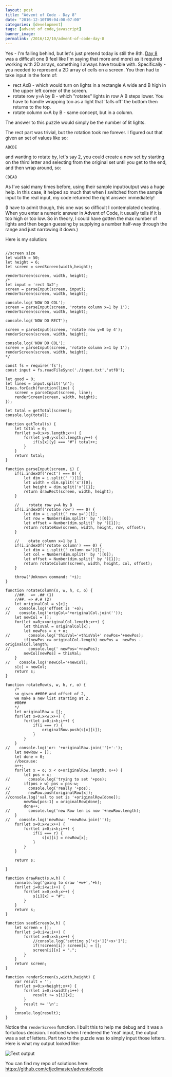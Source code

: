 ```yaml
---
layout: post
title: "Advent of Code - Day 8"
date: "2016-12-10T09:04:00-07:00"
categories: [development]
tags: [advent of code,javascript]
banner_image: 
permalink: /2016/12/10/advent-of-code-day-8
---
```


Yes - I'm falling behind, but let's just pretend today is still the 8th. [Day 8](http://adventofcode.com/2016/day/8) was a difficult one (I feel like I'm saying that more and more) as it required working with 2D arrays, something I always have trouble with. Specifically - you needed to represent a 2D array of cells on a screen. You then had to take input in the form of:

* rect AxB - which would turn on lights in a rectangle A wide and B high in the upper left corner of the screen.
* rotate row y=A by B - which "rotates" lights in row A B steps lower. You have to handle wrapping too as a light that 'falls off' the bottom then returns to the top.
* rotate column x=A by B - same concept, but in a column.

The answer to this puzzle would simply be the number of lit lights.

The rect part was trivial, but the rotation took me forever. I figured out that given an set of values like so:

	ABCDE

and wanting to rotate by, let's say 2, you could create a new set by starting on the third letter and selecting from the original set until you get to the end, and then wrap around, so:

	CDEAB

As I've said many times before, using their sample input/output was a huge help. In this case, it helped so much that when I switched from the sample input to the real input, my code returned the right answer immediately!

(I have to admit though, this one was so difficult I contemplated cheating. When you enter a numeric answer in Advent of Code, it usually tells if it is too high or too low. So in theory, I could have gotten the max number of lights and then began guessing by supplying a number half-way through the range and just narrowing it down.)

Here is my solution:

<pre><code class="language-javascript">
&#x2F;&#x2F;screen size
let width = 50;
let height = 6;
let screen = seedScreen(width,height);

renderScreen(screen, width, height);
&#x2F;*
let input = &#x27;rect 3x2&#x27;;
screen = parseInput(screen, input);
renderScreen(screen, width, height);

console.log(&#x27;NOW DO COL&#x27;);
screen = parseInput(screen, &#x27;rotate column x=1 by 1&#x27;);
renderScreen(screen, width, height);

console.log(&#x27;NOW DO RECT&#x27;);

screen = parseInput(screen, &#x27;rotate row y=0 by 4&#x27;);
renderScreen(screen, width, height);

console.log(&#x27;NOW DO COL&#x27;);
screen = parseInput(screen, &#x27;rotate column x=1 by 1&#x27;);
renderScreen(screen, width, height);
*&#x2F;

const fs = require(&#x27;fs&#x27;);
const input = fs.readFileSync(&#x27;.&#x2F;input.txt&#x27;,&#x27;utf8&#x27;);

let good = 0;
let lines = input.split(&#x27;\n&#x27;);
lines.forEach(function(line) {
	screen = parseInput(screen, line);
	renderScreen(screen, width, height);
});

let total = getTotal(screen);
console.log(total);

function getTotal(s) {
	let total = 0;
	for(let x=0;x&lt;s.length;x++) {
		for(let y=0;y&lt;s[x].length;y++) {
			if(s[x][y] === &quot;#&quot;) total++;
		}
	}
	return total;
}

function parseInput(screen, i) {
	if(i.indexOf(&#x27;rect&#x27;) === 0) {
		let dim = i.split(&#x27; &#x27;)[1];
		let width = dim.split(&#x27;x&#x27;)[0];
		let height = dim.split(&#x27;x&#x27;)[1];
		return drawRect(screen, width, height);
	}

	&#x2F;&#x2F;	rotate row y=A by B
	if(i.indexOf(&#x27;rotate row&#x27;) === 0) {
		let dim = i.split(&#x27; row y=&#x27;)[1];
		let row = Number(dim.split(&#x27; by &#x27;)[0]);
		let offset = Number(dim.split(&#x27; by &#x27;)[1]);
		return rotateRow(screen, width, height, row, offset);
	}

	&#x2F;&#x2F;	otate column x=1 by 1
	if(i.indexOf(&#x27;rotate column&#x27;) === 0) {
		let dim = i.split(&#x27; column x=&#x27;)[1];
		let col = Number(dim.split(&#x27; by &#x27;)[0]);
		let offset = Number(dim.split(&#x27; by &#x27;)[1]);
		return rotateColumn(screen, width, height, col, offset);
	}

	throw(&#x27;Unknown command: &#x27;+i);
}

function rotateColumn(s, w, h, c, o) {
	&#x2F;&#x2F;##.  =&gt; .## (1)
	&#x2F;&#x2F;##. =&gt; #.# (2)
	let originalCol = s[c];
&#x2F;&#x2F;	console.log(&#x27;offset is &#x27;+o);
&#x2F;&#x2F;	console.log(&#x27;origCol=&#x27;+originalCol.join(&#x27;&#x27;));
	let newCol = [];
	for(let x=0;x&lt;originalCol.length;x++) {
		let thisVal = originalCol[x];
		let newPos = x + o;
&#x2F;&#x2F;		console.log(&#x27;thisVal=&#x27;+thisVal+&#x27; newPos=&#x27;+newPos);
		if(newPos &gt;= originalCol.length) newPos =  newPos - originalCol.length;
&#x2F;&#x2F;		console.log(&#x27; newPos=&#x27;+newPos);
		newCol[newPos] = thisVal;
	}
&#x2F;&#x2F;	console.log(&#x27;newCol=&#x27;+newCol);
	s[c] = newCol;
	return s;
}

function rotateRow(s, w, h, r, o) {
	&#x2F;*
	so given ##00# and offset of 2, 
	we make a new list starting at 2. 
	#00##
	*&#x2F;
	let originalRow = [];
    for(let x=0;x&lt;w;x++) {
        for(let i=0;i&lt;h;i++) {
			if(i === r) {
				originalRow.push(s[x][i]);
			}
        }
    }
&#x2F;&#x2F;	console.log(&#x27;or: &#x27;+originalRow.join(&#x27;&#x27;)+&#x27;-&#x27;);
	let newRow = [];
	let done = 0;
	&#x2F;&#x2F;because:
	o++;
	for(let x = o; x &lt; o+originalRow.length; x++) {
		let pos = x;
&#x2F;&#x2F;		console.log(&#x27;trying to set &#x27;+pos);
		if(pos &gt; w) pos = pos-w;
&#x2F;&#x2F;		console.log(&#x27;really &#x27;+pos);
&#x2F;&#x2F;		newRow.push(originalRow[x]);
&#x2F;&#x2F;console.log(&#x27;val to set is &#x27;+originalRow[done]);
		newRow[pos-1] = originalRow[done];
		done++;
&#x2F;&#x2F;		console.log(&#x27;new Row len is now &#x27;+newRow.length);
	}
&#x2F;&#x2F;	console.log(&#x27;newRow: &#x27;+newRow.join(&#x27;&#x27;));
    for(let x=0;x&lt;w;x++) {
        for(let i=0;i&lt;h;i++) {
			if(i === r) {
				s[x][i] = newRow[x];
			}
        }
    }

	return s;
	
}

function drawRect(s,w,h) {
	console.log(&#x27;going to draw &#x27;+w+&#x27;,&#x27;+h);
	for(let i=0;i&lt;w;i++) {
		for(let x=0;x&lt;h;x++) {
			s[i][x] = &quot;#&quot;;
		} 
	}
	return s;
}

function seedScreen(w,h) {
    let screen = [];
    for(let i=0;i&lt;w;i++) {
        for(let x=0;x&lt;h;x++) {
            &#x2F;&#x2F;console.log(&#x27;setting s[&#x27;+i+&#x27;][&#x27;+x+&#x27;]&#x27;);
            if(!screen[i]) screen[i] = [];
            screen[i][x] = &quot;.&quot;;
        }
    }
    return screen;
}

function renderScreen(s,width,height) {
    var result = &#x27;&#x27;;
    for(let x=0;x&lt;height;x++) {
        for(let i=0;i&lt;width;i++) {
            result += s[i][x];
        }
        result += &#x27;\n&#x27;;
    }
    console.log(result);
}
</code></pre>

Notice the `renderScreen` function. I built this to help me debug and it was a fortuitous decision. I noticed when I rendered the 'real' input, the output was a set of letters. Part two to the puzzle was to simply input those letters. Here is what my output looked like:

![Text output](https://static.raymondcamden.com/images/2016/12/aoc1.png)

You can find my repo of solutions here: https://github.com/cfjedimaster/adventofcode